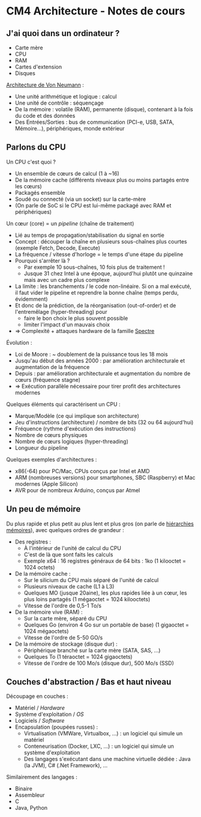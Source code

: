 CM4 Architecture - Notes de cours
=================================

J'ai quoi dans un ordinateur ?
------------------------------

- Carte mère
- CPU
- RAM
- Cartes d'extension
- Disques

[Architecture de Von Neumann](https://fr.wikipedia.org/wiki/Architecture_de_von_Neumann) :
- Une unité arithmétique et logique : calcul
- Une unité de contrôle : séquençage
- De la mémoire : volatile (RAM), permanente (disque), contenant à la fois du code et des données
- Des Entrées/Sorties : bus de communication (PCI-e, USB, SATA, Mémoire...), périphériques, monde extérieur



Parlons du CPU
--------------

Un CPU c'est quoi ?
- Un ensemble de cœurs de calcul (1 à ~16)
- De la mémoire cache (différents niveaux plus ou moins partagés entre les cœurs)
- Packagés ensemble
- Soudé ou connecté (via un socket) sur la carte-mère
- (On parle de SoC si le CPU est lui-même packagé avec RAM et périphériques)

Un cœur (core) = un _pipeline_ (chaîne de traitement)
- Lié au temps de propagation/stabilisation du signal en sortie
- Concept : découper la chaîne en plusieurs sous-chaînes plus courtes (exemple Fetch, Decode, Execute)
- La fréquence / vitesse d'horloge = le temps d'une étape du pipeline
- Pourquoi s'arrêter là ?
  - Par exemple 10 sous-chaînes, 10 fois plus de traitement !
  - Jusque 31 chez Intel à une époque, aujourd'hui plutôt une quinzaine mais avec un cadre plus complexe
- La limite : les branchements / le code non-linéaire. Si on a mal exécuté, il faut vider le pipeline et reprendre la bonne chaîne (temps perdu, évidemment)
- Et donc de la prédiction, de la réorganisation (out-of-order) et de l'entremêlage (hyper-threading) pour
  - faire le bon choix le plus souvent possible
  - limiter l'impact d'un mauvais choix
- => Complexité + attaques hardware de la famille [Spectre](https://fr.wikipedia.org/wiki/Spectre_(vuln%C3%A9rabilit%C3%A9))

Évolution :
- Loi de Moore : ~ doublement de la puissance tous les 18 mois
- Jusqu'au début des années 2000 : par amélioration architecturale et augmentation de la fréquence
- Depuis : par amélioration architecturale et augmentation du nombre de cœurs (fréquence stagne)
- => Exécution parallèle nécessaire pour tirer profit des architectures modernes


Quelques éléments qui caractérisent un CPU :
- Marque/Modèle (ce qui implique son architecture)
- Jeu d'instructions (architecture) / nombre de bits (32 ou 64 aujourd'hui)
- Fréquence (rythme d'exécution des instructions)
- Nombre de cœurs physiques
- Nombre de cœurs logiques (hyper-threading)
- Longueur du pipeline

Quelques exemples d'architectures :
- x86(-64) pour PC/Mac, CPUs conçus par Intel et AMD
- ARM (nombreuses versions) pour smartphones, SBC (Raspberry) et Mac modernes (Apple Silicon)
- AVR pour de nombreux Arduino, conçus par Atmel



Un peu de mémoire
-----------------

Du plus rapide et plus petit au plus lent et plus gros (on parle de [hiérarchies mémoires](https://fr.wikipedia.org/wiki/Hi%C3%A9rarchie_de_m%C3%A9moire)), avec quelques ordres de grandeur :
- Des registres :
  - À l'intérieur de l'unité de calcul du CPU
  - C'est de là que sont faits les calculs
  - Exemple x64 : 16 registres généraux de 64 bits : 1ko (1 kilooctet = 1024 octets)
- De la mémoire cache :
  - Sur le silicium du CPU mais séparé de l'unité de calcul
  - Plusieurs niveaux de cache (L1 à L3)
  - Quelques MO (jusque 20aine), les plus rapides liée à un cœur, les plus loins partagés (1 mégaoctet = 1024 kilooctets)
  - Vitesse de l'ordre de 0,5-1 To/s
- De la mémoire vive (RAM) :
  - Sur la carte mère, séparé du CPU
  - Quelques Go (environ 4 Go sur un portable de base) (1 gigaoctet = 1024 mégaoctets)
  - Vitesse de l'ordre de 5-50 GO/s
- De la mémoire de stockage (disque dur) :
  - Périphérique branché sur la carte mère (SATA, SAS, ...)
  - Quelques To (1 téraoctet = 1024 gigaoctets)
  - Vitesse de l'ordre de 100 Mo/s (disque dur), 500 Mo/s (SSD)


Couches d'abstraction / Bas et haut niveau
------------------------------------------

Découpage en couches :
- Matériel / _Hardware_
- Système d'exploitation / _OS_
- Logiciels / _Software_
- Encapsulation (poupées russes) :
  - Virtualisation (VMWare, Virtualbox, ...) : un logiciel qui simule un matériel
  - Conteneurisation (Docker, LXC, ...) : un logiciel qui simule un système d'exploitation
  - Des langages s'exécutant dans une machine virtuelle dédiée : Java (la JVM), C# (.Net Framework), ...

Similairement des langages :
- Binaire
- Assembleur
- C
- Java, Python
